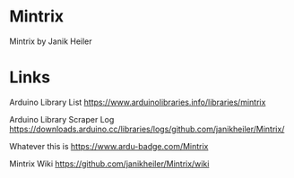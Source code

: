 # Mintrix
Mintrix by Janik Heiler

# Links
Arduino Library List https://www.arduinolibraries.info/libraries/mintrix

Arduino Library Scraper Log https://downloads.arduino.cc/libraries/logs/github.com/janikheiler/Mintrix/

Whatever this is https://www.ardu-badge.com/Mintrix

Mintrix Wiki https://github.com/janikheiler/Mintrix/wiki

